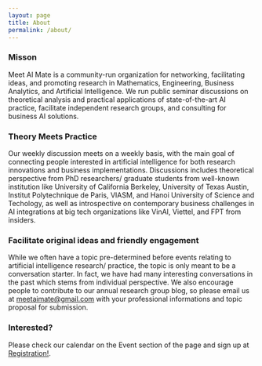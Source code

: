 ```yaml
---
layout: page
title: About
permalink: /about/
---
```

### Misson

Meet AI Mate is a community-run organization for networking, facilitating ideas, and promoting research in Mathematics, Engineering, Business Analytics, and Artificial Intelligence. We run public seminar discussions on theoretical analysis and practical applications of state-of-the-art AI practice, facilitate independent research groups, and consulting for business AI solutions. 

### Theory Meets Practice

Our weekly discussion meets on a weekly basis, with the main goal of connecting people interested in artificial intelligence for both research innovations and business implementations. Discussions includes theoretical perspective from PhD researchers/ graduate students from well-known institution like University of California Berkeley, University of Texas Austin, Institut Polytechnique de Paris, VIASM, and Hanoi University of Science and Techology, as well as introspective on contemporary business challenges in AI integrations at big tech organizations like VinAI, Viettel, and FPT from insiders. 

### Facilitate original ideas and friendly engagement

While we often have a topic pre-determined before events relating to artificial intelligence research/ practice, the topic is only meant to be a conversation starter. In fact, we have had many interesting conversations in the past which stems from individual perspective. We also encourage people to contribute to our annual research group blog, so please email us at meetaimate@gmail.com with your professional informations and topic proposal for submission.

### Interested?
Please check our calendar on the Event section of the page and sign up at [Registration!](https://forms.gle/gyWxgmjeABerxWhq8).